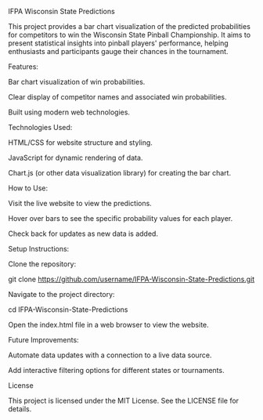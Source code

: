 IFPA Wisconsin State Predictions

This project provides a bar chart visualization of the predicted probabilities for competitors to win the Wisconsin State Pinball Championship. It aims to present statistical insights into pinball players' performance, helping enthusiasts and participants gauge their chances in the tournament.


Features:

Bar chart visualization of win probabilities.

Clear display of competitor names and associated win probabilities.

Built using modern web technologies.


Technologies Used:

HTML/CSS for website structure and styling.

JavaScript for dynamic rendering of data.

Chart.js (or other data visualization library) for creating the bar chart.


How to Use:

Visit the live website to view the predictions.

Hover over bars to see the specific probability values for each player.

Check back for updates as new data is added.


Setup Instructions:

Clone the repository:

git clone https://github.com/username/IFPA-Wisconsin-State-Predictions.git

Navigate to the project directory:

cd IFPA-Wisconsin-State-Predictions

Open the index.html file in a web browser to view the website.


Future Improvements:

Automate data updates with a connection to a live data source.

Add interactive filtering options for different states or tournaments.

License

This project is licensed under the MIT License. See the LICENSE file for details.
